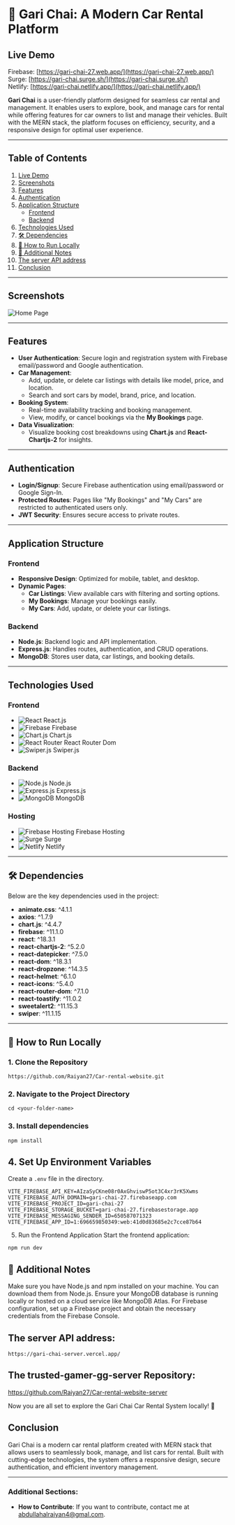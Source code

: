 # 🚗 Gari Chai: A Modern Car Rental Platform

## Live Demo

Firebase: [https://gari-chai-27.web.app/](https://gari-chai-27.web.app/)  
Surge: [https://gari-chai.surge.sh/](https://gari-chai.surge.sh/)  
Netlify: [https://gari-chai.netlify.app/](https://gari-chai.netlify.app/)

**Gari Chai** is a user-friendly platform designed for seamless car rental and management. It enables users to explore, book, and manage cars for rental while offering features for car owners to list and manage their vehicles. Built with the MERN stack, the platform focuses on efficiency, security, and a responsive design for optimal user experience.

---

## Table of Contents

1. [Live Demo](#live-demo)
2. [Screenshots](#screenshots)
3. [Features](#features)
4. [Authentication](#authentication)
5. [Application Structure](#application-structure)
   - [Frontend](#frontend)
   - [Backend](#backend)
6. [Technologies Used](#technologies-used)
7. [🛠️ Dependencies](#%EF%B8%8F-dependencies)
8. [🚀 How to Run Locally](#-how-to-run-locally)
9. [🔧 Additional Notes](#-additional-notes)
10. [The server API address](#the-server-api-address)
11. [Conclusion](#conclusion)

---

## Screenshots

![Home Page](https://i.ibb.co.com/q79rN1b/gari-chai-surge-sh-home.png)

---

## Features

- **User Authentication**: Secure login and registration system with Firebase email/password and Google authentication.
- **Car Management**:
  - Add, update, or delete car listings with details like model, price, and location.
  - Search and sort cars by model, brand, price, and location.
- **Booking System**:
  - Real-time availability tracking and booking management.
  - View, modify, or cancel bookings via the **My Bookings** page.
- **Data Visualization**:
  - Visualize booking cost breakdowns using **Chart.js** and **React-Chartjs-2** for insights.

---

## Authentication

- **Login/Signup**: Secure Firebase authentication using email/password or Google Sign-In.
- **Protected Routes**: Pages like "My Bookings" and "My Cars" are restricted to authenticated users only.
- **JWT Security**: Ensures secure access to private routes.

---

## Application Structure

### Frontend

- **Responsive Design**: Optimized for mobile, tablet, and desktop.
- **Dynamic Pages**:
  - **Car Listings**: View available cars with filtering and sorting options.
  - **My Bookings**: Manage your bookings easily.
  - **My Cars**: Add, update, or delete your car listings.

### Backend

- **Node.js**: Backend logic and API implementation.
- **Express.js**: Handles routes, authentication, and CRUD operations.
- **MongoDB**: Stores user data, car listings, and booking details.

---

## Technologies Used

### Frontend

- ![React](https://img.shields.io/badge/-React-%2361DAFB?logo=react&logoColor=white) React.js
- ![Firebase](https://img.shields.io/badge/-Firebase-%23FFCA28?logo=firebase&logoColor=black) Firebase
- ![Chart.js](https://img.shields.io/badge/-Chart.js-%23FF6384?logo=chartdotjs&logoColor=white) Chart.js
- ![React Router](https://img.shields.io/badge/-React%20Router-%23CA4245?logo=reactrouter&logoColor=white) React Router Dom
- ![Swiper.js](https://img.shields.io/badge/-Swiper.js-%23000000?logo=swiper&logoColor=white) Swiper.js

### Backend

- ![Node.js](https://img.shields.io/badge/-Node.js-%23339933?logo=node.js&logoColor=white) Node.js
- ![Express.js](https://img.shields.io/badge/-Express.js-%23000000?logo=express&logoColor=white) Express.js
- ![MongoDB](https://img.shields.io/badge/-MongoDB-%2347A248?logo=mongodb&logoColor=white) MongoDB

### Hosting

- ![Firebase Hosting](https://img.shields.io/badge/-Firebase-%23FFCA28?logo=firebase&logoColor=black) Firebase Hosting
- ![Surge](https://img.shields.io/badge/-Surge-%2300BBCF?logo=surge&logoColor=white) Surge
- ![Netlify](https://img.shields.io/badge/-Netlify-%2300C7B7?logo=netlify&logoColor=white) Netlify

---

## 🛠️ Dependencies

Below are the key dependencies used in the project:

- **animate.css**: ^4.1.1
- **axios**: ^1.7.9
- **chart.js**: ^4.4.7
- **firebase**: ^11.1.0
- **react**: ^18.3.1
- **react-chartjs-2**: ^5.2.0
- **react-datepicker**: ^7.5.0
- **react-dom**: ^18.3.1
- **react-dropzone**: ^14.3.5
- **react-helmet**: ^6.1.0
- **react-icons**: ^5.4.0
- **react-router-dom**: ^7.1.0
- **react-toastify**: ^11.0.2
- **sweetalert2**: ^11.15.3
- **swiper**: ^11.1.15

---

## 🚀 How to Run Locally

### 1. Clone the Repository

```
https://github.com/Raiyan27/Car-rental-website.git
```

### 2. Navigate to the Project Directory

```
cd <your-folder-name>
```

### 3. Install dependencies

```
npm install
```

## 4. Set Up Environment Variables

Create a `.env` file in the directory.

```
VITE_FIREBASE_API_KEY=AIzaSyCKne08r0AxGhviswP5ot3C4xr3rK5Xwms
VITE_FIREBASE_AUTH_DOMAIN=gari-chai-27.firebaseapp.com
VITE_FIREBASE_PROJECT_ID=gari-chai-27
VITE_FIREBASE_STORAGE_BUCKET=gari-chai-27.firebasestorage.app
VITE_FIREBASE_MESSAGING_SENDER_ID=650587071323
VITE_FIREBASE_APP_ID=1:696659850349:web:41d0d83685e2c7cce87b64
```

5. Run the Frontend Application
   Start the frontend application:

```
npm run dev
```

## 🔧 Additional Notes

Make sure you have Node.js and npm installed on your machine. You can download them from Node.js.
Ensure your MongoDB database is running locally or hosted on a cloud service like MongoDB Atlas.
For Firebase configuration, set up a Firebase project and obtain the necessary credentials from the Firebase Console.

## The server API address:

```
https://gari-chai-server.vercel.app/
```

## The trusted-gamer-gg-server Repository:

https://github.com/Raiyan27/Car-rental-website-server

Now you are all set to explore the Gari Chai Car Rental System locally! 🚗

## Conclusion

Gari Chai is a modern car rental platform created with MERN stack that allows users to seamlessly book, manage, and list cars for rental. Built with cutting-edge technologies, the system offers a responsive design, secure authentication, and efficient inventory management.

---

### Additional Sections:

- **How to Contribute**: If you want to contribute, contact me at abdullahalraiyan4@gmal.com.
